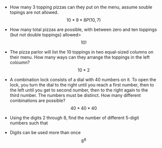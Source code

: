 - How many 3 topping pizzas can they put on the menu, assume souble topings are not allowed.
$$10 * 9 * 8   P(10,7)$$
- How many total pizzas are possible, with between zero and ten toppings (but not double toppings) allowed>
$$10!$$
- The pizza parlor will list the 10 toppings in two equal-sized columns on their menu. How many ways can they arrange the toppings in the left coloumn?
$$10*2$$

- A combination lock consists of a dial with 40 numbers on it. To open
the lock, you turn the dial to the right until you reach a first number,
then to the left until you get to second number, then to the right
again to the third number. The numbers must be distinct. How many
different combinations are possible?
$$40*40*40$$

- Using the digits 2 through 8, find the number of different 5-digit
numbers such that
- Digits can be used more than once
$$8^8$$

